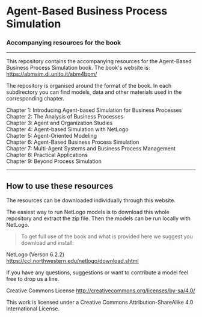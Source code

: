 # Agent-Based Business Process Simulation

### Accompanying resources for the book

-------------------------------------------------------------------------------------------------

This repository contains the accompanying resources for the Agent-Based Business Process Simulation book. The book's website is: https://abmsim.di.unito.it/abm4bpm/

The repository is organised around the format of the book. In each subdirectory you can find models, data and other materials used in the corresponding chapter.

Chapter 1: Introducing Agent-based Simulation for Business Processes  
Chapter 2: The Analysis of Business Processes\
Chapter 3: Agent and Organization Studies<br/>
Chapter 4: Agent-based Simulation with NetLogo  
Chapter 5: Agent-Oriented Modeling<br/>
Chapter 6: Agent-Based Business Process Simulation  
Chapter 7: Multi-Agent Systems and Business Process Management  
Chapter 8: Practical Applications  
Chapter 9: Beyond Process Simulation  

--------------------------------------------------------------------------------------------------


## How to use these resources

The resources can be downloaded individually through this website. 

The easiest way to run NetLogo models is to download this whole repository and extract the zip file.
Then the models can be run locally with NetLogo.

> To get full use of the book and what is provided here we suggest you download and install:

NetLogo (Verson 6.2.2) https://ccl.northwestern.edu/netlogo/download.shtml

If you have any questions, suggestions or want to contribute a model feel free to drop us a line.


Creative Commons License
http://creativecommons.org/licenses/by-sa/4.0/

This work is licensed under a Creative Commons Attribution-ShareAlike 4.0 International License.
